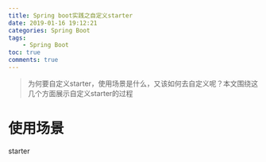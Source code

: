 ```yaml
---
title: Spring boot实践之自定义starter
date: 2019-01-16 19:12:21
categories: Spring Boot
tags:
	- Spring Boot
toc: true
comments: true
---
```


>为何要自定义starter，使用场景是什么，又该如何去自定义呢？本文围绕这几个方面展示自定义starter的过程

# 使用场景
starter